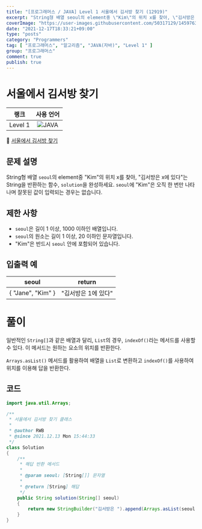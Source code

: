 ```yaml
---
title: "[프로그래머스 / JAVA] Level 1 서울에서 김서방 찾기 (12919)"
excerpt: "String형 배열 seoul의 element중 \"Kim\"의 위치 x를 찾아, \"김서방은 x에 있다\"는 String을 반환하는 함수, solution을 완성하세요. seoul에 \"Kim\"은 오직 한 번만 나타나며 잘못된 값이 입력되는 경우는 없습니다."
coverImage: "https://user-images.githubusercontent.com/50317129/145976356-6b5d1430-31c0-4c34-829e-6be8f747ab19.png"
date: "2021-12-17T18:33:21+09:00"
type: "posts"
category: "Programmers"
tag: [ "프로그래머스", "알고리즘", "JAVA(자바)", "Level 1" ]
group: "프로그래머스"
comment: true
publish: true
---
```


# 서울에서 김서방 찾기

|  랭크   |                                                      사용 언어                                                      |
| :-----: | :-----------------------------------------------------------------------------------------------------------------: |
| Level 1 | ![JAVA](https://shields.io/badge/java-JDK%2011-lightgray?logo=java&style=plastic&logoColor=white&labelColor=orange) |

🔗 [서울에서 김서방 찾기](https://programmers.co.kr/learn/courses/30/lessons/12919)





## 문제 설명

String형 배열 `seoul`의 element중 "Kim"의 위치 x를 찾아, "김서방은 x에 있다"는 String을 반환하는 함수, `solution`을 완성하세요. `seoul`에 "Kim"은 오직 한 번만 나타나며 잘못된 값이 입력되는 경우는 없습니다.





## 제한 사항

* `seoul`은 길이 1 이상, 1000 이하인 배열입니다.
* `seoul`의 원소는 길이 1 이상, 20 이하인 문자열입니다.
* "Kim"은 반드시 `seoul` 안에 포함되어 있습니다.





## 입출력 예

|       seoul       |       return        |
| :---------------: | :-----------------: |
| { "Jane", "Kim" } | "김서방은 1에 있다" |










# 풀이

일반적인 `String[]`과 같은 배열과 달리, `List`의 경우, `indexOf()`라는 메서드를 사용할 수 있다. 이 메서드는 원하는 요소의 위치를 반환한다.

`Arrays.asList()` 메서드를 활용하여 배열을 `List`로 변환하고 `indexOf()`를 사용하여 위치를 이용해 답을 반환한다.





## 코드

``` java
import java.util.Arrays;

/**
 * 서울에서 김서방 찾기 클래스
 *
 * @author RWB
 * @since 2021.12.13 Mon 15:44:33
 */
class Solution
{
	/**
	 * 해답 반환 메서드
	 *
	 * @param seoul: [String[]] 문자열
	 *
	 * @return [String] 해답
	 */
	public String solution(String[] seoul)
	{
		return new StringBuilder("김서방은 ").append(Arrays.asList(seoul).indexOf("Kim")).append("에 있다").toString();
	}
}
```
